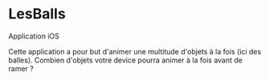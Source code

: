 # LesBalls

Application iOS

Cette application a pour but d'animer une multitude d'objets à la fois (ici des balles). Combien d'objets votre device pourra animer à la fois avant de ramer ?
